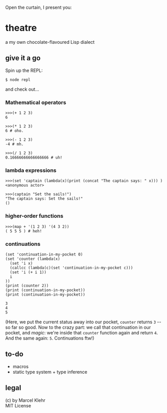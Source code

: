 Open the curtain, I present you:
# theatre
a my own chocolate-flavoured Lisp dialect

## give it a go
Spin up the REPL:
```
$ node repl
```

and check out...

### Mathematical operators
```
>>>(+ 1 2 3)
6

>>>(* 1 2 3)
6 # oho.

>>>(- 1 2 3)
-4 # mh.

>>>(/ 1 2 3)
0.16666666666666666 # uh!
```

### lambda expressions
```
>>>(set 'captain (lambda(x)(print (concat "The captain says: " x))) )
<anonymous actor>

>>>(captain "Set the sails!")
"The captain says: Set the sails!"
()
```

### higher-order functions
```
>>>(map + '(1 2 3) '(4 3 2))
( 5 5 5 ) # heh!
```

### continuations
```
(set 'continuation-in-my-pocket 0)
(set 'counter (lambda(x)
  (set 'i x)
  (callcc (lambda(c)(set 'continuation-in-my-pocket c)))
  (set 'i (+ i 1))
  i
))
(print (counter 2))
(print (continuation-in-my-pocket))
(print (continuation-in-my-pocket))
```
```
3
4
5
```
(Here, we put the current status away into our pocket, `counter` returns `3` -- so far so good.
Now to the crazy part: we call that continuation in our pocket, and *magic*: we're inside that `counter` function again and return `4`.  And the same again: `5`. Continuations ftw!) 



## to-do
* macros
* static type system + type inference

## legal
(c) by Marcel Klehr  
MIT License